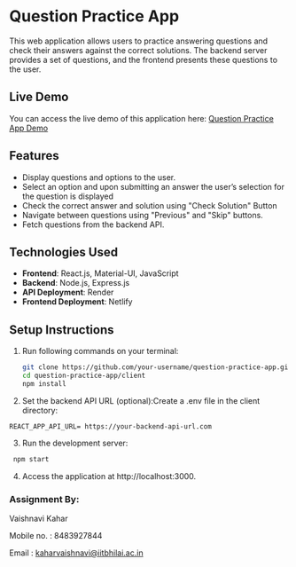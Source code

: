 # Question Practice App

This web application allows users to practice answering questions and check their answers against the correct solutions.
The backend server provides a set of questions, and the frontend presents these questions to the user.

## Live Demo

You can access the live demo of this application here: [Question Practice App Demo](https://effulgent-monstera-d8ffe1.netlify.app/)

## Features

- Display questions and options to the user.
- Select an option and upon submitting an answer the user’s selection for the question is displayed
- Check the correct answer and solution using "Check Solution" Button
- Navigate between questions using "Previous" and "Skip" buttons.
- Fetch questions from the backend API.

## Technologies Used

- **Frontend**: React.js, Material-UI, JavaScript
- **Backend**: Node.js, Express.js
- **API Deployment**: Render
- **Frontend Deployment**: Netlify

## Setup Instructions

1. Run following commands on your terminal:
   ```bash
   git clone https://github.com/your-username/question-practice-app.git
   cd question-practice-app/client
   npm install
   ```

2. Set the backend API URL (optional):Create a .env file in the client directory:
  ```
  REACT_APP_API_URL= https://your-backend-api-url.com
  ```

3. Run the development server:
  ```bash
   npm start
  ```
4. Access the application at http://localhost:3000.

### Assignment By:
 Vaishnavi Kahar
 
 Mobile no. : 8483927844
 
 Email : kaharvaishnavi@iitbhilai.ac.in
